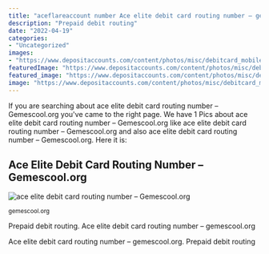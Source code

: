 ```yaml
---
title: "aceflareaccount number Ace elite debit card routing number – gemescool.org"
description: "Prepaid debit routing"
date: "2022-04-19"
categories:
- "Uncategorized"
images:
- "https://www.depositaccounts.com/content/photos/misc/debitcard_mobileapp.png"
featuredImage: "https://www.depositaccounts.com/content/photos/misc/debitcard_mobileapp.png"
featured_image: "https://www.depositaccounts.com/content/photos/misc/debitcard_mobileapp.png"
image: "https://www.depositaccounts.com/content/photos/misc/debitcard_mobileapp.png"
---
```


If you are searching about ace elite debit card routing number – Gemescool.org you've came to the right page. We have 1 Pics about ace elite debit card routing number – Gemescool.org like ace elite debit card routing number – Gemescool.org and also ace elite debit card routing number – Gemescool.org. Here it is:

## Ace Elite Debit Card Routing Number – Gemescool.org

![ace elite debit card routing number – Gemescool.org](https://www.depositaccounts.com/content/photos/misc/debitcard_mobileapp.png "Ace elite debit card routing number – gemescool.org")

<small>gemescool.org</small>

Prepaid debit routing. Ace elite debit card routing number – gemescool.org

Ace elite debit card routing number – gemescool.org. Prepaid debit routing
